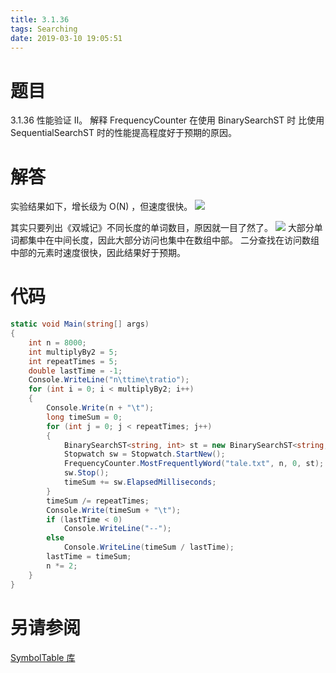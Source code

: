 ```yaml
---
title: 3.1.36
tags: Searching
date: 2019-03-10 19:05:51
---
```


# 题目

3.1.36
性能验证 Ⅱ。
解释 FrequencyCounter 在使用 BinarySearchST 时
比使用 SequentialSearchST 时的性能提高程度好于预期的原因。

# 解答

实验结果如下，增长级为 O(N) ，但速度很快。
![](./1.png)

其实只要列出《双城记》不同长度的单词数目，原因就一目了然了。
![](./2.png)
大部分单词都集中在中间长度，因此大部分访问也集中在数组中部。
二分查找在访问数组中部的元素时速度很快，因此结果好于预期。

# 代码

```csharp
static void Main(string[] args)
{
    int n = 8000;
    int multiplyBy2 = 5;
    int repeatTimes = 5;
    double lastTime = -1;
    Console.WriteLine("n\ttime\tratio");
    for (int i = 0; i < multiplyBy2; i++)
    {
        Console.Write(n + "\t");
        long timeSum = 0;
        for (int j = 0; j < repeatTimes; j++)
        {
            BinarySearchST<string, int> st = new BinarySearchST<string, int>();
            Stopwatch sw = Stopwatch.StartNew();
            FrequencyCounter.MostFrequentlyWord("tale.txt", n, 0, st);
            sw.Stop();
            timeSum += sw.ElapsedMilliseconds;
        }
        timeSum /= repeatTimes;
        Console.Write(timeSum + "\t");
        if (lastTime < 0)
            Console.WriteLine("--");
        else
            Console.WriteLine(timeSum / lastTime);
        lastTime = timeSum;
        n *= 2;
    }
}
```

# 另请参阅

[SymbolTable 库](https://alg4.ikesnowy.com/docs/api/SymbolTable.html)